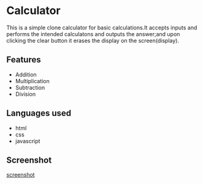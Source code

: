 # Calculator

This is a simple  clone calculator for basic calculations.It accepts inputs and performs the intended calculatons and outputs the answer;and upon clicking the clear button it erases the display on the screen(display).

## Features

- Addition
- Multiplication
- Subtraction
- Division

## Languages used

- html
- css
- javascript

 ## Screenshot 


[screenshot](file:///home/adongo/Pictures/Screenshots/Screenshot%20from%202024-06-06%2018-16-14.png)


